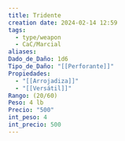 ```yaml
---
title: Tridente
creation date: 2024-02-14 12:59
tags:
  - type/weapon
  - CaC/Marcial
aliases: 
Dado_de_Daño: 1d6
Tipo_de_Daño: "[[Perforante]]"
Propiedades:
  - "[[Arrojadiza]]"
  - "[[Versátil]]"
Rango: (20/60)
Peso: 4 lb
Precio: "500"
int_peso: 4
int_precio: 500
---
```



